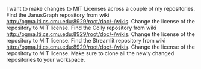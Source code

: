 I want to make changes to MIT Licenses across a couple of my repositories.
Find the JanusGraph repository from wiki http://ogma.lti.cs.cmu.edu:8929/root/doc/-/wikis.
Change the license of the repository to MIT license.
Find the Colly repository from wiki http://ogma.lti.cs.cmu.edu:8929/root/doc/-/wikis.
Change the license of the repository to MIT license.
Find the Streamlit repository from wiki http://ogma.lti.cs.cmu.edu:8929/root/doc/-/wikis.
Change the license of the repository to MIT license.
Make sure to clone all the newly changed repositories to your workspace.
